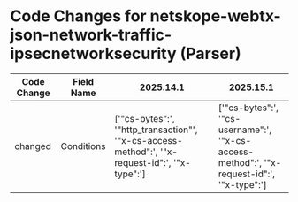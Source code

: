 # Code Changes for netskope-webtx-json-network-traffic-ipsecnetworksecurity (Parser)

| Code Change | Field Name | 2025.14.1 | 2025.15.1 |
|-------------|------------|-----------|------------|
| changed | Conditions | ['"cs-bytes":', '"http_transaction"', '"x-cs-access-method":', '"x-request-id":', '"x-type":'] | ['"cs-bytes":', '"cs-username":', '"x-cs-access-method":', '"x-request-id":', '"x-type":'] |